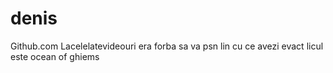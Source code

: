 # denis
Github.com
Lacelelatevideouri era forba sa va psn lin cu ce avezi evact licul este ocean of ghiems
